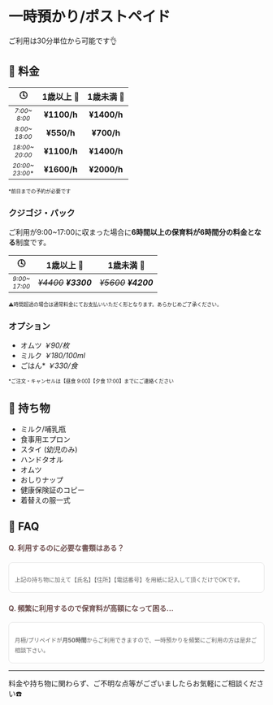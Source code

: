 ﻿# 一時預かり/ポストペイド

<!--
<h3 style='margin-top:48px;'>
一時預かり/ポストペイド
</h3>
-->
<style>
.timezone {
	font-size: 0.75em;
}
.caution {
	font-size: 0.7em;
}
.question {
	color: #6f5050;
}
.answer {
	 padding: 1.2em 1em 1.2em;
	 color: #636363;
	 font-size: 0.8em;
	 line-height: 1.8;
	 background: #ffffff;
	 border-radius: 8px;
	 border: solid 0.15em #e4e4e4;
}
.answer > p:last-child {
	margin-bottom:  0;
}
</style>

ご利用は30分単位から可能です👌

## 📝 料金

|🕓|1歳以上 👧|1歳未満 👶|
|:-:|:-:|:-:|
|<div class='timezone'>*7:00~<br>8:00*</div>|**¥1100/h**|**¥1400/h**|
|<div class='timezone'>*8:00~<br>18:00*</div>|**¥550/h**|**¥700/h**|
|<div class='timezone'>*18:00~<br>20:00*</div>|**¥1100/h**|**¥1400/h**|
|<div class='timezone'>*20:00~<br>23:00*\*</div>|**¥1600/h**|**¥2000/h**|
<span class='caution'>
*前日までの予約が必要です
</span>

### クジゴジ・パック

ご利用が9:00~17:00に収まった場合に**6時間以上の保育料が6時間分の料金となる**制度です。

|🕓|1歳以上 👧|1歳未満 👶|
|:-:|:-:|:-:|
|<div class='timezone'>*9:00~<br>17:00*</div>|~~*¥4400*~~ ***¥3300***|~~*¥5600*~~ ***¥4200***|
<span class='caution'>
⚠️時間超過の場合は通常料金にてお支払いいただく形となります。あらかじめご了承ください。
</span>

### オプション

- オムツ *￥90/枚*
- ミルク *￥180/100ml*
- ごはん\* *￥330/食*

<span class='caution'>
*ご注文・キャンセルは【昼食 9:00】【夕食 17:00】までにご連絡ください
</span>

## 🎒 持ち物

 - ミルク/哺乳瓶
 - 食事用エプロン
 - スタイ (幼児のみ)
 - ハンドタオル
 - オムツ
 - おしりナップ
 - 健康保険証のコピー
 - 着替えの服一式

## 🤔 FAQ

#### <span class='question'>Q. 利用するのに必要な書類はある？</span>
<div class='answer'>

上記の持ち物に加えて【氏名】【住所】【電話番号】を用紙に記入して頂くだけでOKです。

</div>

#### <span class='question'>Q. 頻繁に利用するので保育料が高額になって困る…</span>
<div class='answer'>

月極/プリペイドが**月50時間**からご利用できますので、一時預かりを頻繁にご利用の方は是非ご相談下さい。

</div>

***
料金や持ち物に関わらず、ご不明な点等がございましたらお気軽にご相談ください☎️
